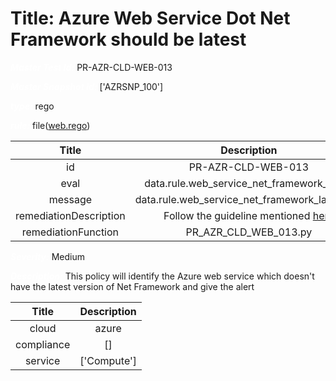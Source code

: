 



# Title: Azure Web Service Dot Net Framework should be latest


***<font color="white">Master Test Id:</font>*** PR-AZR-CLD-WEB-013

***<font color="white">Master Snapshot Id:</font>*** ['AZRSNP_100']

***<font color="white">type:</font>*** rego

***<font color="white">rule:</font>*** file([web.rego])  
  
  
  
  

|Title|Description|
| :---: | :---: |
|id|PR-AZR-CLD-WEB-013|
|eval|data.rule.web_service_net_framework_latest|
|message|data.rule.web_service_net_framework_latest_err|
|remediationDescription|Follow the guideline mentioned <a href='https://docs.microsoft.com/en-us/azure/app-service/configure-language-dotnet-framework' target='_blank'>here</a>|
|remediationFunction|PR_AZR_CLD_WEB_013.py|


***<font color="white">Severity:</font>*** Medium

***<font color="white">Description:</font>*** This policy will identify the Azure web service which doesn't have the latest version of Net Framework and give the alert  
  
  

|Title|Description|
| :---: | :---: |
|cloud|azure|
|compliance|[]|
|service|['Compute']|



[web.rego]: https://github.com/prancer-io/prancer-compliance-test/tree/master/azure/cloud/web.rego

